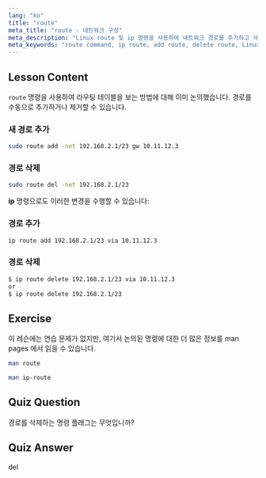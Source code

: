 ```yaml
---
lang: "ko"
title: "route"
meta_title: "route - 네트워크 구성"
meta_description: "Linux route 및 ip 명령을 사용하여 네트워크 경로를 추가하고 삭제하는 방법을 배웁니다. 초보자 및 중급 사용자를 위한 라우팅 테이블 관리를 이해합니다."
meta_keywords: "route command, ip route, add route, delete route, Linux networking, routing table, Linux tutorial, beginner guide"
---
```


## Lesson Content

`route` 명령을 사용하여 라우팅 테이블을 보는 방법에 대해 이미 논의했습니다. 경로를 수동으로 추가하거나 제거할 수 있습니다.

### 새 경로 추가

```bash
sudo route add -net 192.168.2.1/23 gw 10.11.12.3
```

### 경로 삭제

```bash
sudo route del -net 192.168.2.1/23
```

**ip** 명령으로도 이러한 변경을 수행할 수 있습니다:

### 경로 추가

```bash
ip route add 192.168.2.1/23 via 10.11.12.3
```

### 경로 삭제

```bash
$ ip route delete 192.168.2.1/23 via 10.11.12.3
or
$ ip route delete 192.168.2.1/23
```

## Exercise

이 레슨에는 연습 문제가 없지만, 여기서 논의된 명령에 대한 더 많은 정보를 man pages 에서 읽을 수 있습니다.

```bash
man route
```

```bash
man ip-route
```

## Quiz Question

경로를 삭제하는 명령 플래그는 무엇입니까?

## Quiz Answer

del

